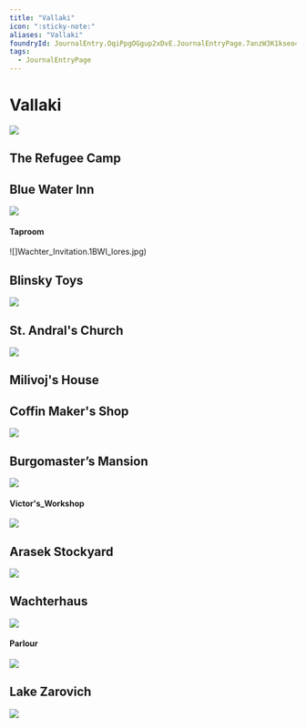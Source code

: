```yaml
---
title: "Vallaki"
icon: ":sticky-note:"
aliases: "Vallaki"
foundryId: JournalEntry.OqiPpgOGgup2xDvE.JournalEntryPage.7anzW3K1kseo4qRc
tags:
  - JournalEntryPage
---
```


# Vallaki
![](modules/legends-of-barovia-pk/assets/scene/Vallaki%2018x10.webp)
## The Refugee Camp 

## Blue Water Inn
![](modules/legends-of-barovia-pk/assets/scene/Blue%20Water%20Inn%2018x10.webp)
#### Taproom
![]Wachter_Invitation.1BWI_lores.jpg)
## Blinsky Toys
![](modules/legends-of-barovia-pk/assets/scene/Blinsky%20Toys%2018x10.webp)
## St. Andral's Church
![](modules/legends-of-barovia-pk/assets/scene/Saint%20Andrals%20Church%2018x10.webp)
## Milivoj's House

## Coffin Maker's Shop
![](modules/legends-of-barovia-pk/assets/scene/Coffin%20Makers%20Shop%2018x10.webp)
## Burgomaster’s Mansion 
![](modules/legends-of-barovia-pk/assets/scene/Burgomasters%20Mansion%2018x10.webp)
#### Victor's_Workshop
![](ddb-images\adventures\misc\RRL_Victor's_Workshop_lores.jpg)
## Arasek Stockyard
![](modules/legends-of-barovia-pk/assets/scene/Arasek%20Stockyard%2018x10.webp)
## Wachterhaus
![](modules/legends-of-barovia-pk/assets/scene/Wachterhaus%2018x10.webp)
#### Parlour
![](ddb-images\adventures\misc\wachterhaus_lores.jpg)
## Lake Zarovich
![](modules/legends-of-barovia-pk/assets/scene/LakeZarovich%2018x10.webp)